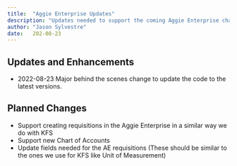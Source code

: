 ```yaml
---
title:  "Aggie Enterprise Updates"
description: "Updates needed to support the coming Aggie Enterprise changes in 2023"
author: "Jason Sylvestre"
date:   202-08-23
---
```


## Updates and Enhancements
* 2022-08-23 Major behind the scenes change to update the code to the latest versions.  


## Planned Changes
* Support creating requisitions in the Aggie Enterprise in a similar way we do with KFS 
* Support new Chart of Accounts
* Update fields needed for the AE requisitions (These should be similar to the ones we use for KFS like Unit of Measurement) 

